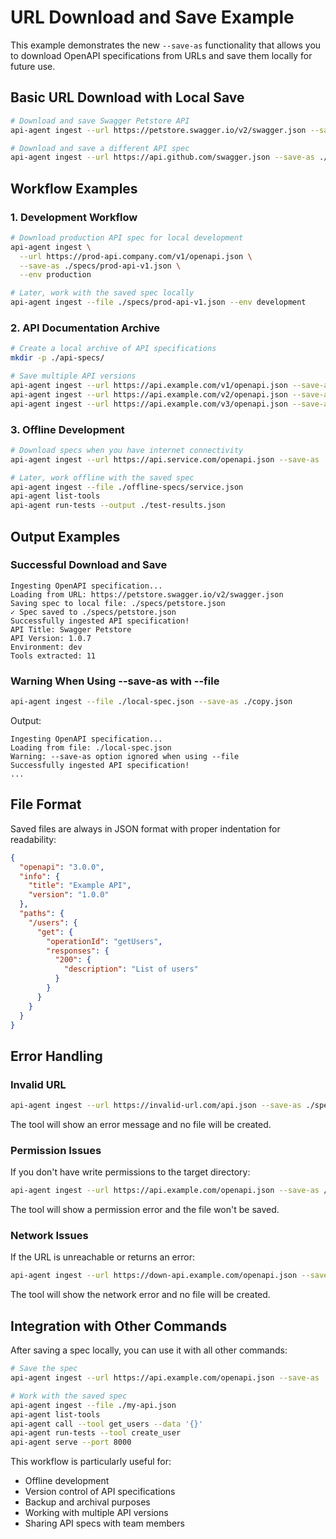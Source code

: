 # URL Download and Save Example

This example demonstrates the new `--save-as` functionality that allows you to download OpenAPI specifications from URLs and save them locally for future use.

## Basic URL Download with Local Save

```bash
# Download and save Swagger Petstore API
api-agent ingest --url https://petstore.swagger.io/v2/swagger.json --save-as ./specs/petstore.json

# Download and save a different API spec
api-agent ingest --url https://api.github.com/swagger.json --save-as ./specs/github-api.json
```

## Workflow Examples

### 1. Development Workflow
```bash
# Download production API spec for local development
api-agent ingest \
  --url https://prod-api.company.com/v1/openapi.json \
  --save-as ./specs/prod-api-v1.json \
  --env production

# Later, work with the saved spec locally
api-agent ingest --file ./specs/prod-api-v1.json --env development
```

### 2. API Documentation Archive
```bash
# Create a local archive of API specifications
mkdir -p ./api-specs/

# Save multiple API versions
api-agent ingest --url https://api.example.com/v1/openapi.json --save-as ./api-specs/example-v1.json
api-agent ingest --url https://api.example.com/v2/openapi.json --save-as ./api-specs/example-v2.json
api-agent ingest --url https://api.example.com/v3/openapi.json --save-as ./api-specs/example-v3.json
```

### 3. Offline Development
```bash
# Download specs when you have internet connectivity
api-agent ingest --url https://api.service.com/openapi.json --save-as ./offline-specs/service.json

# Later, work offline with the saved spec
api-agent ingest --file ./offline-specs/service.json
api-agent list-tools
api-agent run-tests --output ./test-results.json
```

## Output Examples

### Successful Download and Save
```
Ingesting OpenAPI specification...
Loading from URL: https://petstore.swagger.io/v2/swagger.json
Saving spec to local file: ./specs/petstore.json
✓ Spec saved to ./specs/petstore.json
Successfully ingested API specification!
API Title: Swagger Petstore
API Version: 1.0.7
Environment: dev
Tools extracted: 11
```

### Warning When Using --save-as with --file
```bash
api-agent ingest --file ./local-spec.json --save-as ./copy.json
```

Output:
```
Ingesting OpenAPI specification...
Loading from file: ./local-spec.json
Warning: --save-as option ignored when using --file
Successfully ingested API specification!
...
```

## File Format

Saved files are always in JSON format with proper indentation for readability:

```json
{
  "openapi": "3.0.0",
  "info": {
    "title": "Example API",
    "version": "1.0.0"
  },
  "paths": {
    "/users": {
      "get": {
        "operationId": "getUsers",
        "responses": {
          "200": {
            "description": "List of users"
          }
        }
      }
    }
  }
}
```

## Error Handling

### Invalid URL
```bash
api-agent ingest --url https://invalid-url.com/api.json --save-as ./specs/invalid.json
```

The tool will show an error message and no file will be created.

### Permission Issues
If you don't have write permissions to the target directory:

```bash
api-agent ingest --url https://api.example.com/openapi.json --save-as /root/restricted.json
```

The tool will show a permission error and the file won't be saved.

### Network Issues
If the URL is unreachable or returns an error:

```bash
api-agent ingest --url https://down-api.example.com/openapi.json --save-as ./specs/down.json
```

The tool will show the network error and no file will be created.

## Integration with Other Commands

After saving a spec locally, you can use it with all other commands:

```bash
# Save the spec
api-agent ingest --url https://api.example.com/openapi.json --save-as ./my-api.json

# Work with the saved spec
api-agent ingest --file ./my-api.json
api-agent list-tools
api-agent call --tool get_users --data '{}'
api-agent run-tests --tool create_user
api-agent serve --port 8000
```

This workflow is particularly useful for:
- Offline development
- Version control of API specifications
- Backup and archival purposes
- Working with multiple API versions
- Sharing API specs with team members
